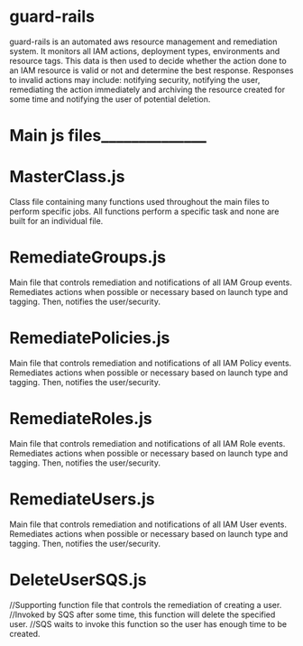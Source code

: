 # guard-rails

guard-rails is an automated aws resource management and remediation system. It monitors all IAM actions, deployment types, environments and resource tags. This data is then used to decide whether the action done to an IAM resource is valid or not and determine the best response. Responses to invalid actions may include: notifying security, notifying the user, remediating the action immediately and archiving the resource created for some time and notifying the user of potential deletion. 


# Main js files______________


# MasterClass.js

Class file containing many functions used throughout the main files to perform specific jobs.
All functions perform a specific task and none are built for an individual file.

# RemediateGroups.js

Main file that controls remediation and notifications of all IAM Group events.
Remediates actions when possible or necessary based on launch type and tagging. Then, notifies the user/security. 

# RemediatePolicies.js

Main file that controls remediation and notifications of all IAM Policy events. 
Remediates actions when possible or necessary based on launch type and tagging. Then, notifies the user/security. 

# RemediateRoles.js

Main file that controls remediation and notifications of all IAM Role events. 
Remediates actions when possible or necessary based on launch type and tagging. Then, notifies the user/security. 

# RemediateUsers.js

Main file that controls remediation and notifications of all IAM User events. 
Remediates actions when possible or necessary based on launch type and tagging. Then, notifies the user/security. 

# DeleteUserSQS.js

//Supporting function file that controls the remediation of creating a user. 
//Invoked by SQS after some time, this function will delete the specified user.
//SQS waits to invoke this function so the user has enough time to be created. 







